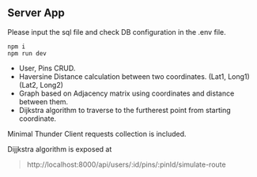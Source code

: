 ## **Server App**

Please input the sql file and check DB configuration in the .env file.

    npm i
    npm run dev

 - User, Pins CRUD.
 - Haversine Distance calculation between two coordinates. (Lat1, Long1) (Lat2, Long2)
 - Graph based on Adjacency matrix using coordinates and distance between them.
 - Dijkstra algorithm to traverse to the furtherest point from starting coordinate.

Minimal Thunder Client requests collection is included.

Dijjkstra algorithm is exposed at 
>    http://localhost:8000/api/users/:id/pins/:pinId/simulate-route

